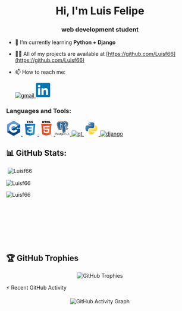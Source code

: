 <h1 align="center">Hi, I'm Luis Felipe</h1>
<h3 align="center"> web development student </h3>

- 🌱 I’m currently learning **Python + Django**

- 👨‍💻 All of my projects are available at [https://github.com/Luisf66](https://github.com/Luisf66)

- 📫 How to reach me:
  <p align="left">
    <a href="mailto:Luisf311220@gmail.com" target="_blank" rel="noreferrer">
        <img src="https://upload.wikimedia.org/wikipedia/commons/4/4e/Gmail_Icon.png" alt="gmail" width="40" height="40"/>
    </a>
    <a href="https://www.linkedin.com/in/luís-felipe-0943a62b5" target="_blank" rel="noreferrer">
        <img src="https://raw.githubusercontent.com/devicons/devicon/master/icons/linkedin/linkedin-original.svg" alt="linkedin" width="40" height="40"/>
    </a>
  </p>
<h3 align="left">Languages and Tools:</h3>
<p align="left">
    <!-- C++ -->
    <a href="https://www.w3schools.com/cpp/" target="_blank" rel="noreferrer">
        <img src="https://raw.githubusercontent.com/devicons/devicon/master/icons/cplusplus/cplusplus-original.svg" alt="cplusplus" width="40" height="40"/>
    </a> 
    <!-- CSS -->
    <a href="https://www.w3schools.com/css/" target="_blank" rel="noreferrer">
        <img src="https://raw.githubusercontent.com/devicons/devicon/master/icons/css3/css3-original-wordmark.svg" alt="css3" width="40" height="40"/>
    </a> 
    <!-- HTML -->
    <a href="https://www.w3.org/html/" target="_blank" rel="noreferrer">
        <img src="https://raw.githubusercontent.com/devicons/devicon/master/icons/html5/html5-original-wordmark.svg" alt="html5" width="40" height="40"/>
    </a> 
    <!-- PostgreSQL -->
    <a href="https://www.postgresql.org" target="_blank" rel="noreferrer">
        <img src="https://raw.githubusercontent.com/devicons/devicon/master/icons/postgresql/postgresql-original-wordmark.svg" alt="postgresql" width="40" height="40"/>
    </a> 
    <!-- Qt -->
    <a href="https://www.qt.io/" target="_blank" rel="noreferrer">
        <img src="https://upload.wikimedia.org/wikipedia/commons/0/0b/Qt_logo_2016.svg" alt="qt" width="40" height="40"/>
    </a> 
    <!-- Python -->
    <a href="https://www.python.org" target="_blank" rel="noreferrer">
        <img src="https://raw.githubusercontent.com/devicons/devicon/master/icons/python/python-original.svg" alt="python" width="40" height="40"/>
    </a> 
    <!-- Django -->
    <a href="https://www.djangoproject.com/" target="_blank" rel="noreferrer">
        <img src="https://cdn.worldvectorlogo.com/logos/django.svg" alt="django" width="40" height="40"/>
    </a>
</p>

## 📊 GitHub Stats:
<p>&nbsp;<img align="center" src="https://github-readme-stats.vercel.app/api?username=Luisf66&show_icons=true&locale=en" alt="Luisf66" /></p>
<p><img align="center" src="https://github-readme-streak-stats.herokuapp.com/?user=Luisf66&" alt="Luisf66" /></p>
<p><img align="left" src="https://github-readme-stats.vercel.app/api/top-langs?username=Luisf66&show_icons=true&locale=en&layout=compact" alt="Luisf66" /></p><br><br><br>
<br><br><br><br><br>


## 🏆 GitHub Trophies
<p align="center">
  <img src="https://github-profile-trophy.vercel.app/?username=Luisf66&theme=onedark" alt="GitHub Trophies" />
</p>
⚡ Recent GitHub Activity
<p align="center">
  <img src="https://github-readme-activity-graph.vercel.app/graph?username=Luisf66&bg_color=1a1b27&color=ffffff&line=38bdae&point=38bdae&area=true&hide_border=true" alt="GitHub Activity Graph" />
</p>
